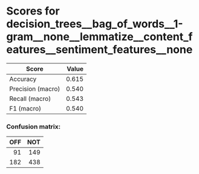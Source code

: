 # Scores for decision_trees__bag_of_words__1-gram__none__lemmatize__content_features__sentiment_features__none
|      Score      |Value|
|-----------------|----:|
|Accuracy         |0.615|
|Precision (macro)|0.540|
|Recall (macro)   |0.543|
|F1 (macro)       |0.540|

### Confusion matrix:
|OFF|NOT|
|--:|--:|
| 91|149|
|182|438|
